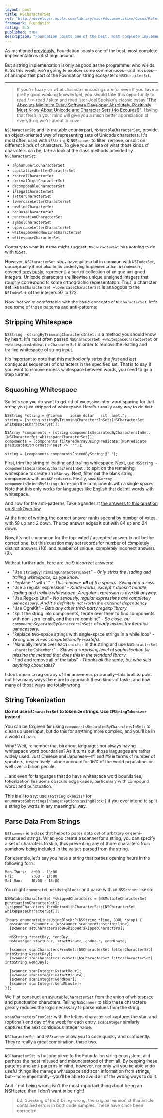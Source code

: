 ```yaml
---
layout: post
title: NSCharacterSet
ref: "http://developer.apple.com/library/mac/#documentation/Cocoa/Reference/Foundation/Classes/nscharacterset_Class/Reference/Reference.html"
framework: Foundation
rating: 8.5
published: true
description: "Foundation boasts one of the best, most complete implementations of strings around. But a string implementation is only as good as the programmer who wields it. So this week, we're going to explore some common uses--and misuses--of an important part of the Foundation string ecosystem: NSCharacterSet."
---
```


As mentioned [previously](http://nshipster.com/cfstringtransform/), Foundation boasts one of the best, most complete implementations of strings around.

But a string implementation is only as good as the programmer who wields it. So this week, we're going to explore some common uses--and misuses--of an important part of the Foundation string ecosystem: `NSCharacterSet`.

---

> If you're fuzzy on what character encodings are (or even if you have a pretty good working knowledge), you should take this opportunity to read / re-read / skim and read later Joel Spolsky's classic essay ["The Absolute Minimum Every Software Developer Absolutely, Positively Must Know About Unicode and Character Sets (No Excuses!)"](http://www.joelonsoftware.com/articles/Unicode.html). Having that fresh in your mind will give you a much better appreciation of everything we're about to cover.

`NSCharacterSet` and its mutable counterpart, `NSMutableCharacterSet`, provide an object-oriented way of representing sets of Unicode characters. It's most often used with `NSString` & `NSScanner` to filter, remove, or split on different kinds of characters. To give you an idea of what those kinds of characters can be, take a look at the class methods provided by `NSCharacterSet`:

- `alphanumericCharacterSet`
- `capitalizedLetterCharacterSet`
- `controlCharacterSet`
- `decimalDigitCharacterSet`
- `decomposableCharacterSet`
- `illegalCharacterSet`
- `letterCharacterSet`
- `lowercaseLetterCharacterSet`
- `newlineCharacterSet`
- `nonBaseCharacterSet`
- `punctuationCharacterSet`
- `symbolCharacterSet`
- `uppercaseLetterCharacterSet`
- `whitespaceAndNewlineCharacterSet`
- `whitespaceCharacterSet`

Contrary to what its name might suggest, `NSCharacterSet` has _nothing_ to do with `NSSet`.

However, `NSCharacterSet` _does_ have quite a bit in common with `NSIndexSet`, conceptually if not also in its underlying implementation. `NSIndexSet`, covered [previously](http://nshipster.com/nsindexset/), represents a sorted collection of unique unsigned integers. Unicode characters are likewise unique unsigned integers that roughly correspond to some orthographic representation. Thus, a character set like `NSCharacterSet +lowercaseCharacterSet` is analogous to the `NSIndexSet` of the integers 97 to 122.

Now that we're comfortable with the basic concepts of `NSCharacterSet`, let's see some of those patterns and anti-patterns:

## Stripping Whitespace

`NSString -stringByTrimmingCharactersInSet:` is a method you should know by heart. It's most often passed `NSCharacterSet +whitespaceCharacterSet` or `+whitespaceAndNewlineCharacterSet` in order to remove the leading and trailing whitespace of string input.

It's important to note that this method _only_ strips the _first_ and _last_ contiguous sequences of characters in the specified set. That is to say, if you want to remove excess whitespace between words, you need to go a step further.

## Squashing Whitespace

So let's say you do want to get rid of excessive inter-word spacing for that string you just stripped of whitespace. Here's a really easy way to do that:

~~~{objective-c}
NSString *string = @"Lorem    ipsum dolar   sit  amet.";
string = [string stringByTrimmingCharactersInSet:[NSCharacterSet whitespaceCharacterSet]];

NSArray *components = [string componentsSeparatedByCharactersInSet:[NSCharacterSet whitespaceCharacterSet]];
components = [components filteredArrayUsingPredicate:[NSPredicate predicateWithFormat:@"self <> ''"]];

string = [components componentsJoinedByString:@" "];
~~~

First, trim the string of leading and trailing whitespace. Next, use `NSString -componentsSeparatedByCharactersInSet:` to split on the remaining whitespace to create an `NSArray`. Next, filter out the blank string components with an `NSPredicate`. Finally, use `NSArray -componentsJoinedByString:` to re-join the components with a single space. Note that this only works for languages like English that delimit words with whitespace.

And now for the anti-patterns. Take a gander at [the answers to this question on StackOverflow](http://stackoverflow.com/questions/758212/how-can-i-strip-all-the-whitespaces-from-a-string-in-objective-c).

At the time of writing, the correct answer ranks second by number of votes, with 58 up and 2 down. The top answer edges it out with 84 up and 24 down.

Now, it's not uncommon for the top-voted / accepted answer to not be the correct one, but this question may set records for number of completely distinct answers (10), and number of unique, completely incorrect answers (9).

Without further ado, here are the 9 _incorrect_ answers:

- "Use `stringByTrimmingCharactersInSet`" - _Only strips the leading and trailing whitespace, as you know._
- "Replace ' ' with ''" - _This removes **all** of the spaces. Swing and a miss._
- "Use a regular expression" - _Kinda works, except it doesn't handle leading and trailing whitespace. A regular expression is overkill anyway._
- "Use Regexp Lite" - _No seriously, regular expressions are completely unnecessary. And it's definitely not worth the external dependency._
- "Use OgreKit" - _Ditto any other third-party regexp library._
- "Split the string into components, iterate over them to find components with non-zero length, and then re-combine" - _So close, but `componentsSeparatedByCharactersInSet:` already makes the iteration unnecessary._
- "Replace two-space strings with single-space strings in a while loop" - _Wrong and oh-so computationally wasteful_.
- "Manually iterate over each `unichar` in the string and use `NSCharacterSet -characterIsMember:`" - _Shows a surprising level of sophistication for missing the method that does this in the standard library._
- "Find and remove all of the tabs" - _Thanks all the same, but who said anything about tabs?_

I don't mean to rag on any of the answerers personally--this is all to point out how many ways there are to approach these kinds of tasks, and how many of those ways are totally wrong.

## String Tokenization

**Do not use `NSCharacterSet` to tokenize strings.**
**Use `CFStringTokenizer` instead.**

You can be forgiven for using `componentsSeparatedByCharactersInSet:` to clean up user input, but do this for anything more complex, and you'll be in a world of pain.

Why? Well, remember that bit about languages not always having whitespace word boundaries? As it turns out, those languages are rather widely used. Just Chinese and Japanese--#1 and #9 in terms of number of speakers, respectively--alone account for 16% of the world population, or well over a billion people.

...and even for languages that do have whitespace word boundaries, tokenization has some obscure edge cases, particularly with compound words and punctuation.

This is all to say: use `CFStringTokenizer` (or `enumerateSubstringsInRange:options:usingBlock:`) if you ever intend to split a string by words in any meaningful way.

## Parse Data From Strings

`NSScanner` is a class that helps to parse data out of arbitrary or semi-structured strings. When you create a scanner for a string, you can specify a set of characters to skip, thus preventing any of those characters from somehow being included in the values parsed from the string.

For example, let's say you have a string that parses opening hours in the following form:

    Mon-Thurs:  8:00 - 18:00
    Fri:        7:00 - 17:00
    Sat-Sun:    10:00 - 15:00

You might `enumerateLinesUsingBlock:` and parse with an `NSScanner` like so:

~~~{objective-c}
NSMutableCharacterSet *skippedCharacters = [NSMutableCharacterSet punctuationCharacterSet];
[skippedCharacters formUnionWithCharacterSet:[NSCharacterSet whitespaceCharacterSet]];

[hours enumerateLinesUsingBlock:^(NSString *line, BOOL *stop) {
  NSScanner *scanner = [NSScanner scannerWithString:line];
  [scanner setCharactersToBeSkipped:skippedCharacters];

  NSString *startDay, *endDay;
  NSUInteger startHour, startMinute, endHour, endMinute;

  [scanner scanCharactersFromSet:[NSCharacterSet letterCharacterSet] intoString:&startDay];
  [scanner scanCharactersFromSet:[NSCharacterSet letterCharacterSet] intoString:&endDay];

  [scanner scanInteger:&startHour];
  [scanner scanInteger:&startMinute];
  [scanner scanInteger:&endHour];
  [scanner scanInteger:&endMinute];
}];
~~~

We first construct an `NSMutableCharacterSet` from the union of whitespace and punctuation characters. Telling `NSScanner` to skip these characters greatly reduces the logic necessary to parse values from the string.

`scanCharactersFromSet:` with the letters character set captures the start and (optional) end day of the week for each entry. `scanInteger` similarly captures the next contiguous integer value.

`NSCharacterSet` and `NSScanner` allow you to code quickly and confidently. They're really a great combination, those two.

---

`NSCharacterSet` is but one piece to the Foundation string ecosystem, and perhaps the most misused and misunderstood of them all. By keeping these patterns and anti-patterns in mind, however, not only will you be able to do useful things like manage whitespace and scan information from strings, but--more importantly--you'll be able to avoid all of the wrong ways to do it.

And if not being wrong isn't the most important thing about being an NSHipster, then I don't want to be right!

> Ed. Speaking of (not) being wrong, the original version of this article contained errors in both code samples. These have since been corrected.
